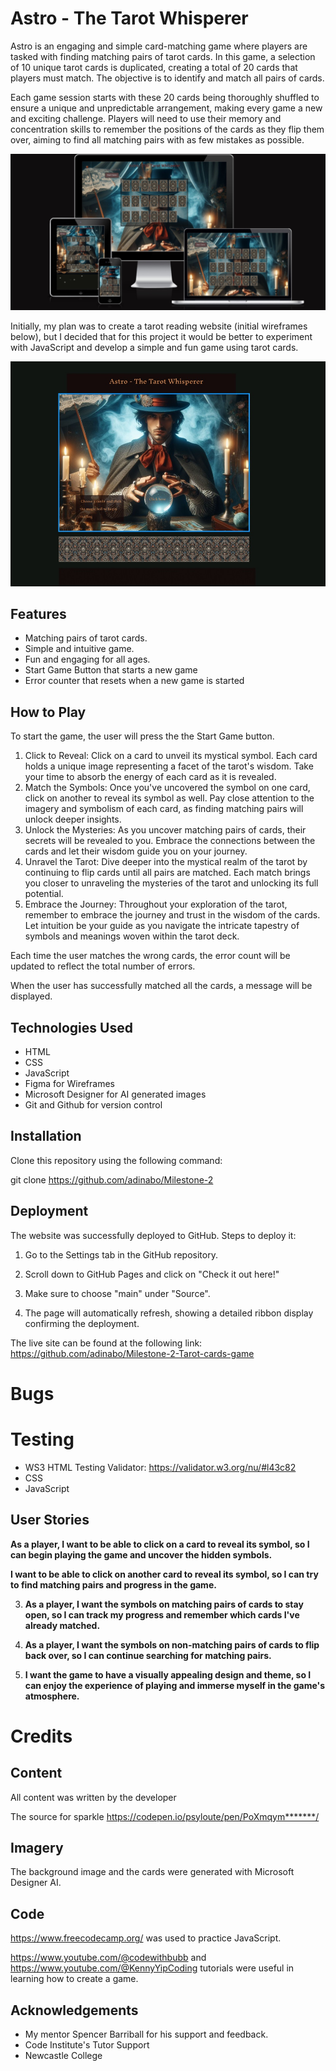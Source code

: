 # Astro - The Tarot Whisperer

Astro is an engaging and simple card-matching game where players are tasked with finding matching pairs of tarot cards. In this game, a selection of 10 unique tarot cards is duplicated, creating a total of 20 cards that players must match. The objective is to identify and match all pairs of cards.

Each game session starts with these 20 cards being thoroughly shuffled to ensure a unique and unpredictable arrangement, making every game a new and exciting challenge. Players will need to use their memory and concentration skills to remember the positions of the cards as they flip them over, aiming to find all matching pairs with as few mistakes as possible.

![Responsiveness](/assets/images/responsive.jpg)


Initially, my plan was to create a tarot reading website (initial wireframes below), but I decided that for this project it would be better to experiment with JavaScript and develop a simple and fun game using tarot cards.

![Inital wireframes](/assets/images/wireframe1.jpg)

## Features

- Matching pairs of tarot cards.
- Simple and intuitive game.
- Fun and engaging for all ages.
- Start Game Button that starts a new game
- Error counter that resets when a new game is started

## How to Play

To start the game, the user will press the the Start Game button.

1. Click to Reveal: Click on a card to unveil its mystical symbol. Each card holds a unique image representing a facet of the tarot's wisdom. Take your time to absorb the energy of each card as it is revealed.
2. Match the Symbols: Once you've uncovered the symbol on one card, click on another to reveal its symbol as well. Pay close attention to the imagery and symbolism of each card, as finding matching pairs will unlock deeper insights.
3. Unlock the Mysteries: As you uncover matching pairs of cards, their secrets will be revealed to you. Embrace the connections between the cards and let their wisdom guide you on your journey.
4. Unravel the Tarot: Dive deeper into the mystical realm of the tarot by continuing to flip cards until all pairs are matched. Each match brings you closer to unraveling the mysteries of the tarot and unlocking its full potential.
5. Embrace the Journey: Throughout your exploration of the tarot, remember to embrace the journey and trust in the wisdom of the cards. Let intuition be your guide as you navigate the intricate tapestry of symbols and meanings woven within the tarot deck.

Each time the user matches the wrong cards, the error count will be updated to reflect the total number of errors.

When the user has successfully matched all the cards, a message will be displayed.

## Technologies Used

- HTML
- CSS
- JavaScript
- Figma for Wireframes
- Microsoft Designer for AI generated images
- Git and Github for version control

## Installation

Clone this repository using the following command:

   git clone https://github.com/adinabo/Milestone-2

## Deployment

The website was successfully deployed to GitHub. Steps to deploy it:

1. Go to the Settings tab in the GitHub repository.

2. Scroll down to GitHub Pages and click on "Check it out here!"

3. Make sure to choose "main" under "Source".

4. The page will automatically refresh, showing a detailed ribbon display confirming the deployment.

The live site can be found at the following link: https://github.com/adinabo/Milestone-2-Tarot-cards-game

# Bugs

# Testing
- WS3 HTML Testing Validator: 
https://validator.w3.org/nu/#l43c82
- CSS 
- JavaScript


## User Stories

**As a player, I want to be able to click on a card to reveal its symbol, so I can begin playing the game and uncover the hidden symbols.**

**I want to be able to click on another card to reveal its symbol, so I can try to find matching pairs and progress in the game.**

3. **As a player, I want the symbols on matching pairs of cards to stay open, so I can track my progress and remember which cards I've already matched.**

4. **As a player, I want the symbols on non-matching pairs of cards to flip back over, so I can continue searching for matching pairs.**

5. **I want the game to have a visually appealing design and theme, so I can enjoy the experience of playing and immerse myself in the game's atmosphere.**

# Credits

## Content

All content was written by the developer

The source for sparkle https://codepen.io/psyloute/pen/PoXmqym*******/

## Imagery

The background image and the cards were generated with Microsoft Designer AI.

## Code
https://www.freecodecamp.org/ was used to practice JavaScript.

https://www.youtube.com/@codewithbubb and https://www.youtube.com/@KennyYipCoding
tutorials were useful in learning how to create a game.

## Acknowledgements

- My mentor Spencer Barriball for his support and feedback.
- Code Institute's Tutor Support
- Newcastle College
